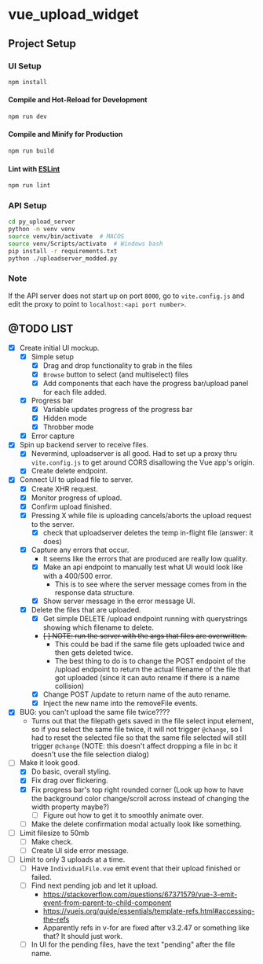 # vue_upload_widget

## Project Setup

### UI Setup

```sh
npm install
```

#### Compile and Hot-Reload for Development

```sh
npm run dev
```

#### Compile and Minify for Production

```sh
npm run build
```

#### Lint with [ESLint](https://eslint.org/)

```sh
npm run lint
```

### API Setup

```sh
cd py_upload_server
python -m venv venv
source venv/bin/activate  # MACOS
source venv/Scripts/activate  # Windows bash
pip install -r requirements.txt
python ./uploadserver_modded.py
```

### Note

If the API server does not start up on port `8000`, go to `vite.config.js` and edit the proxy to point to `localhost:<api port number>`.

## @TODO LIST

- [x] Create initial UI mockup.
    - [x] Simple setup
        - [x] Drag and drop functionality to grab in the files
        - [x] `Browse` button to select (and multiselect) files
        - [x] Add components that each have the progress bar/upload panel for each file added.
    - [x] Progress bar
        - [x] Variable updates progress of the progress bar
        - [x] Hidden mode
        - [x] Throbber mode
    - [x] Error capture
- [x] Spin up backend server to receive files.
    - [x] Nevermind, uploadserver is all good. Had to set up a proxy thru `vite.config.js` to get around CORS disallowing the Vue app's origin.
    - [x] Create delete endpoint.
- [x] Connect UI to upload file to server.
    - [x] Create XHR request.
    - [x] Monitor progress of upload.
    - [x] Confirm upload finished.
    - [x] Pressing X while file is uploading cancels/aborts the upload request to the server.
        - [x] check that uploadserver deletes the temp in-flight file (answer: it does)
    - [x] Capture any errors that occur.
        - It seems like the errors that are produced are really low quality.
        - [x] Make an api endpoint to manually test what UI would look like with a 400/500 error.
            - This is to see where the server message comes from in the response data structure.
        - [x] Show server message in the error message UI.
    - [x] Delete the files that are uploaded.
        - [x] Get simple DELETE /upload endpoint running with querystrings showing which filename to delete.
        - ~~[ ] NOTE: run the server with the args that files are overwritten.~~
            - This could be bad if the same file gets uploaded twice and then gets deleted twice.
            - The best thing to do is to change the POST endpoint of the /upload endpoint to return the actual filename of the file that got uploaded (since it can auto rename if there is a name collision)
        - [x] Change POST /update to return name of the auto rename.
        - [x] Inject the new name into the removeFile events.
- [x] BUG: you can't upload the same file twice????
    - Turns out that the filepath gets saved in the file select input element, so if you select the same file twice, it will not trigger `@change`, so I had to reset the selected file so that the same file selected will still trigger `@change` (NOTE: this doesn't affect dropping a file in bc it doesn't use the file selection dialog)
- [ ] Make it look good.
    - [x] Do basic, overall styling.
    - [x] Fix drag over flickering.
    - [x] Fix progress bar's top right rounded corner (Look up how to have the background color change/scroll across instead of changing the width property maybe?)
        - [ ] Figure out how to get it to smoothly animate over.
    - [ ] Make the delete confirmation modal actually look like something.
- [ ] Limit filesize to 50mb
    - [ ] Make check.
    - [ ] Create UI side error message.
- [ ] Limit to only 3 uploads at a time.
    - [ ] Have `IndividualFile.vue` emit event that their upload finished or failed.
    - [ ] Find next pending job and let it upload.
        - https://stackoverflow.com/questions/67371579/vue-3-emit-event-from-parent-to-child-component
        - https://vuejs.org/guide/essentials/template-refs.html#accessing-the-refs
        - Apparently refs in v-for are fixed after v3.2.47 or something like that? It should just work.
    - [ ] In UI for the pending files, have the text "pending" after the file name.
